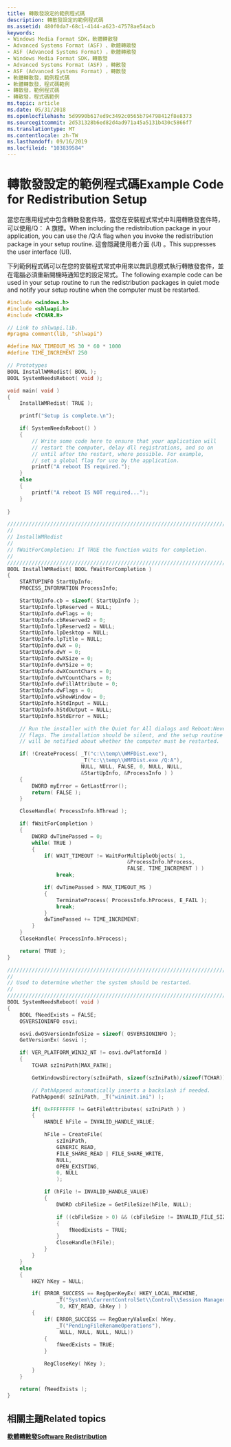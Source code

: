 ```yaml
---
title: 轉散發設定的範例程式碼
description: 轉散發設定的範例程式碼
ms.assetid: 480f0da7-68c1-4144-a623-47578ae54acb
keywords:
- Windows Media Format SDK，軟體轉散發
- Advanced Systems Format (ASF) 、軟體轉散發
- ASF (Advanced Systems Format) ，軟體轉散發
- Windows Media Format SDK，轉散發
- Advanced Systems Format (ASF) ，轉散發
- ASF (Advanced Systems Format) ，轉散發
- 軟體轉散發，範例程式碼
- 軟體轉散發，程式碼範例
- 轉散發，範例程式碼
- 轉散發，程式碼範例
ms.topic: article
ms.date: 05/31/2018
ms.openlocfilehash: 5d9990b617ed9c3492c0565b794798412f8e8373
ms.sourcegitcommit: 2d531328b6ed82d4ad971a45a5131b430c5866f7
ms.translationtype: MT
ms.contentlocale: zh-TW
ms.lasthandoff: 09/16/2019
ms.locfileid: "103839584"
---
```

# <a name="example-code-for-redistribution-setup"></a><span data-ttu-id="5be3b-113">轉散發設定的範例程式碼</span><span class="sxs-lookup"><span data-stu-id="5be3b-113">Example Code for Redistribution Setup</span></span>

<span data-ttu-id="5be3b-114">當您在應用程式中包含轉散發套件時，當您在安裝程式常式中叫用轉散發套件時，可以使用/Q： A 旗標。</span><span class="sxs-lookup"><span data-stu-id="5be3b-114">When including the redistribution package in your application, you can use the /Q:A flag when you invoke the redistribution package in your setup routine.</span></span> <span data-ttu-id="5be3b-115">這會隱藏使用者介面 (UI) 。</span><span class="sxs-lookup"><span data-stu-id="5be3b-115">This suppresses the user interface (UI).</span></span>

<span data-ttu-id="5be3b-116">下列範例程式碼可以在您的安裝程式常式中用來以無訊息模式執行轉散發套件，並在電腦必須重新開機時通知您的設定常式。</span><span class="sxs-lookup"><span data-stu-id="5be3b-116">The following example code can be used in your setup routine to run the redistribution packages in quiet mode and notify your setup routine when the computer must be restarted.</span></span>


```C++
#include <windows.h>
#include <shlwapi.h>
#include <TCHAR.H>

// Link to shlwapi.lib.
#pragma comment(lib, "shlwapi")

#define MAX_TIMEOUT_MS 30 * 60 * 1000
#define TIME_INCREMENT 250

// Prototypes
BOOL InstallWMRedist( BOOL );
BOOL SystemNeedsReboot( void );

void main( void )
{
    InstallWMRedist( TRUE );

    printf("Setup is complete.\n");

    if( SystemNeedsReboot() )
    {
        // Write some code here to ensure that your application will 
        // restart the computer, delay dll registrations, and so on 
        // until after the restart, where possible. For example, 
        // set a global flag for use by the application.
        printf("A reboot IS required.");
    }
    else
    {
        printf("A reboot IS NOT required...");
    }
    
}

///////////////////////////////////////////////////////////////////////
// 
// InstallWMRedist
//
// fWaitForCompletion: If TRUE the function waits for completion.
//
///////////////////////////////////////////////////////////////////////
BOOL InstallWMRedist( BOOL fWaitForCompletion )
{
    STARTUPINFO StartUpInfo;
    PROCESS_INFORMATION ProcessInfo;

    StartUpInfo.cb = sizeof( StartUpInfo );
    StartUpInfo.lpReserved = NULL;
    StartUpInfo.dwFlags = 0;
    StartUpInfo.cbReserved2 = 0;
    StartUpInfo.lpReserved2 = NULL; 
    StartUpInfo.lpDesktop = NULL;
    StartUpInfo.lpTitle = NULL;
    StartUpInfo.dwX = 0;
    StartUpInfo.dwY = 0;
    StartUpInfo.dwXSize = 0;
    StartUpInfo.dwYSize = 0;
    StartUpInfo.dwXCountChars = 0;
    StartUpInfo.dwYCountChars = 0;
    StartUpInfo.dwFillAttribute = 0;
    StartUpInfo.dwFlags = 0;
    StartUpInfo.wShowWindow = 0;
    StartUpInfo.hStdInput = NULL;
    StartUpInfo.hStdOutput = NULL;
    StartUpInfo.hStdError = NULL;

    // Run the installer with the Quiet for All dialogs and Reboot:Never 
    // flags. The installation should be silent, and the setup routine  
    // will be notified about whether the computer must be restarted.

    if( !CreateProcess( _T("c:\\temp\\WMFDist.exe"), 
                        _T("c:\\temp\\WMFDist.exe /Q:A"), 
                        NULL, NULL, FALSE, 0, NULL, NULL, 
                        &StartUpInfo, &ProcessInfo ) )
    {
        DWORD myError = GetLastError();
        return( FALSE );
    }

    CloseHandle( ProcessInfo.hThread );

    if( fWaitForCompletion )
    {
        DWORD dwTimePassed = 0;
        while( TRUE )
        {
            if( WAIT_TIMEOUT != WaitForMultipleObjects( 1, 
                                       &ProcessInfo.hProcess, 
                                       FALSE, TIME_INCREMENT ) )
                break;

            if( dwTimePassed > MAX_TIMEOUT_MS )
            {
                TerminateProcess( ProcessInfo.hProcess, E_FAIL );
                break;
            }
            dwTimePassed += TIME_INCREMENT;
        }
    }
    CloseHandle( ProcessInfo.hProcess);

    return( TRUE );
}

///////////////////////////////////////////////////////////////////////
//
// Used to determine whether the system should be restarted.
//
///////////////////////////////////////////////////////////////////////
BOOL SystemNeedsReboot( void )
{
    BOOL fNeedExists = FALSE;
    OSVERSIONINFO osvi;

    osvi.dwOSVersionInfoSize = sizeof( OSVERSIONINFO );
    GetVersionEx( &osvi );

    if( VER_PLATFORM_WIN32_NT != osvi.dwPlatformId )
    {
        TCHAR szIniPath[MAX_PATH];

        GetWindowsDirectory(szIniPath, sizeof(szIniPath)/sizeof(TCHAR));

        // PathAppend automatically inserts a backslash if needed.
        PathAppend( szIniPath, _T("wininit.ini") );

        if( 0xFFFFFFFF != GetFileAttributes( szIniPath ) )
        {
            HANDLE hFile = INVALID_HANDLE_VALUE;

            hFile = CreateFile(
                szIniPath, 
                GENERIC_READ, 
                FILE_SHARE_READ | FILE_SHARE_WRITE, 
                NULL,
                OPEN_EXISTING,
                0, NULL
                );

            if (hFile != INVALID_HANDLE_VALUE)
            {
                DWORD cbFileSize = GetFileSize(hFile, NULL);

                if ((cbFileSize > 0) && (cbFileSize != INVALID_FILE_SIZE))
                {
                    fNeedExists = TRUE;
                }
                CloseHandle(hFile);
            }
        }
    }
    else
    {
        HKEY hKey = NULL;

        if( ERROR_SUCCESS == RegOpenKeyEx( HKEY_LOCAL_MACHINE, 
                _T("System\\CurrentControlSet\\Control\\Session Manager"), 
                 0, KEY_READ, &hKey ) )
        {
            if( ERROR_SUCCESS == RegQueryValueEx( hKey, 
                _T("PendingFileRenameOperations"), 
                 NULL, NULL, NULL, NULL))
            {
                fNeedExists = TRUE;
            }

            RegCloseKey( hKey );
        }
    }

    return( fNeedExists );
}
```



## <a name="related-topics"></a><span data-ttu-id="5be3b-117">相關主題</span><span class="sxs-lookup"><span data-stu-id="5be3b-117">Related topics</span></span>

<dl> <dt>

[<span data-ttu-id="5be3b-118">**軟體轉散發**</span><span class="sxs-lookup"><span data-stu-id="5be3b-118">**Software Redistribution**</span></span>](software-redistribution.md)
</dt> </dl>

 

 




